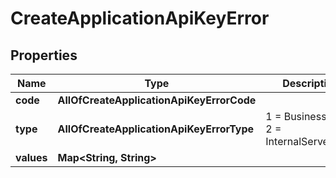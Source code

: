# CreateApplicationApiKeyError

## Properties
Name | Type | Description | Notes
------------ | ------------- | ------------- | -------------
**code** | **AllOfCreateApplicationApiKeyErrorCode** |  |  [optional]
**type** | **AllOfCreateApplicationApiKeyErrorType** |   1 &#x3D; BusinessLogic  2 &#x3D; InternalServerError |  [optional]
**values** | **Map&lt;String, String&gt;** |  |  [optional]
